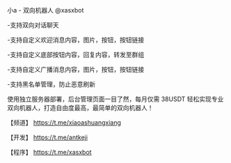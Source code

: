 小a - 双向机器人 @xasxbot

-支持双向对话聊天

-支持自定义欢迎消息内容，图片，按钮，按钮链接

-支持自定义底部按钮内容，回复内容，转发至群组

-支持自定义广播消息内容，图片，按钮，按钮链接

-支持黑名单管理，防止恶意刷新


使用独立服务器部署，后台管理页面一目了然，每月仅需 38USDT 轻松实现专业双向机器人，打造自由度最高，最简单的双向机器人！


【频道】 https://t.me/xiaoashuangxiang

【开发】 https://t.me/antkeji

【程序】 https://t.me/xasxbot
